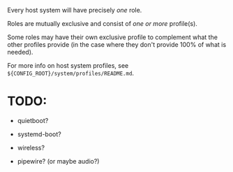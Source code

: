 Every host system will have precisely *one* role.

Roles are mutually exclusive and consist of *one or more* profile(s).

Some roles may have their own exclusive profile to complement what the other profiles provide (in the case where they don't provide 100% of what is needed).

For more info on host system profiles, see `${CONFIG_ROOT}/system/profiles/README.md`.

# TODO:

* quietboot?

* systemd-boot?

* wireless?

* pipewire? (or maybe audio?)
